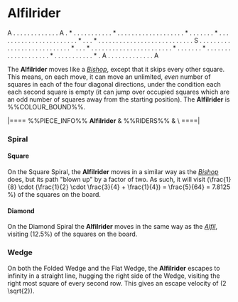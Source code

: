 # Alfilrider

<div class = "movement">
A . . . . . . . . . . . . . A
. * . . . . . . . . . . . * .
. . . . . . . . . . . . . . .
. . . * . . . . . . . * . . .
. . . . . . . . . . . . . . .
. . . . . * . . . * . . . . .
. . . . . . . . . . . . . . .
. . . . . . . S . . . . . . .
. . . . . . . . . . . . . . .
. . . . . * . . . * . . . . .
. . . . . . . . . . . . . . .
. . . * . . . . . . . * . . .
. . . . . . . . . . . . . . .
. * . . . . . . . . . . . * .
A . . . . . . . . . . . . . A
</div>

The **Alfilrider** moves like a [*Bishop*](bishop.html), except that
it skips every other square. This means, on each move, it can
move an unlimited, *even* number of squares in each of the four
diagonal directions, under the condition each each second square
is empty (it can jump over occupied squares which are an odd
number of squares away from the starting position). The
**Alfilrider** is %%COLOUR_BOUND%%.

|====
%%PIECE_INFO%%
  **Alfilrider** 
& %%RIDERS%%
& \\
====|

### Spiral

#### Square

On the Square Spiral, the **Alfilrider** moves in a similar
way as the [*Bishop*](bishop.html) does, but its path "blown up" by a factor
of two. As such, it will visit
\(\frac{1}{8} \cdot (\frac{1}{2} \cdot \frac{3}{4} + \frac{1}{4}) =
  \frac{5}{64} = 7.8125 \%\)
of the squares on the board.

#### Diamond

On the Diamond Spiral the **Alfilrider** moves in the same way as the
[*Alfil*](alfil.html), visiting \(12.5\%\) of the squares on the board.

### Wedge

On both the Folded Wedge and the Flat Wedge, the **Alfilrider** escapes
to infinity in a straight line, hugging the right side of the Wedge,
visiting the right most square of every second row. This gives an
escape velocity of \(2 \sqrt{2}\).

